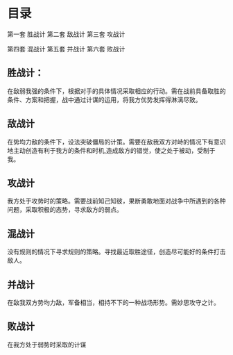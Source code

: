 # 目录
第一套 胜战计
第二套 敌战计
第三套 攻战计

第四套 混战计
第五套 并战计
第六套 败战计

## 胜战计：
在敌弱我强的条件下，根据对手的具体情况采取相应的行动。需在战前具备取胜的条件、方案和把握，战中通过计谋的运用，将我方优势发挥得淋漓尽致。
## 敌战计
在势均力敌的条件下，设法突破僵局的计策。需要在敌我双方对峙的情况下有意识地主动创造有利于我方的条件和时机,造成敌方的错觉，使之处于被动，受制于我。
## 攻战计
我方处于攻势时的策略。需要战前知己知彼，果断勇敢地面对战争中所遇到的各种问题，采取积极的态势，寻求敌方的弱点。
## 混战计
没有规则的情况下寻求规则的策略。寻找最近取胜途径，创造尽可能好的条件打击敌人。
## 并战计
在敌我双方势均力敌，军备相当，相持不下的一种战场形势。需妙思攻守之计。
## 败战计
在我方处于弱势时采取的计谋

